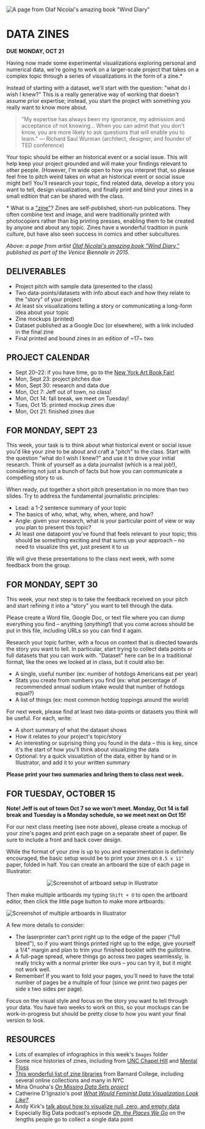 ![A page from Olaf Nicolai's amazing book "Wind Diary"](https://raw.githubusercontent.com/jeffThompson/DataVisualization/master/Images/Week03-DataZines/WindDiary_OlafNicolai_2016.jpg)

# DATA ZINES

**DUE MONDAY, OCT 21**  

Having now made some experimental visualizations exploring personal and numerical data, we're going to work on a larger-scale project that takes on a complex topic through a series of visualizations in the form of a zine.*

Instead of starting with a dataset, we'll start with the question: "what do I wish I knew?" This is a really generative way of working that doesn't assume prior expertise; instead, you start the project with something you really want to know more about.

>"My expertise has always been my ignorance, my admission and acceptance of not knowing... When you can admit that you don't know, you are more likely to ask questions that will enable you to learn." — Richard Saul Wurman (architect, designer, and founder of TED conference)

Your topic should be either an historical event or a social issue. This will help keep your project grounded and will make your findings relevant to other people. (However, I'm wide open to how you interpret that, so please feel free to pitch weird takes on what an historical event or social issue might be!) You'll research your topic, find related data, develop a story you want to tell, design visualizations, and finally print and bind your zines in a small edition that can be shared with the class.

\* What is a ["zine"](https://en.wikipedia.org/wiki/Zine)? Zines are self-published, short-run publications. They often combine text and image, and were traditionally printed with photocopiers rather than big printing presses, enabling them to be created by anyone and about any topic. Zines have a wonderful tradition in punk culture, but have also seen success in comics and other subcultures.

*Above: a page from artist [Olaf Nicolai's amazing book "Wind Diary,"](http://www.neromagazine.it/n/?page_id=28130) published as part of the Venice Biennale in 2015.*


## DELIVERABLES  

* Project pitch with sample data (presented to the class)  
* Two data-points/datasets with info about each and how they relate to the "story" of your project  
* At least six visualizations telling a story or communicating a long-form idea about your topic  
* Zine mockups (printed)  
* Dataset published as a Google Doc (or elsewhere), with a link included in the final zine  
* Final printed and bound zines in an edition of ~17~ two  


## PROJECT CALENDAR  

* Sept 20–22: if you have time, go to the [New York Art Book Fair!]( https://printedmatterartbookfairs.org/)  
* Mon, Sept 23: project pitches due  
* Mon, Sept 30: research and data due  
* Mon, Oct 7: Jeff out of town, no class!
* Mon, Oct 14: fall break, we meet on Tuesday!
* Tues, Oct 15: printed mockup zines due  
* Mon, Oct 21: finished zines due


## FOR MONDAY, SEPT 23  

This week, your task is to think about what historical event or social issue you'd like your zine to be about and craft a "pitch" to the class. Start with the question "what do I wish I knew?" and use it to drive your initial research. Think of yourself as a data journalist (which is a real job!), considering not just a bunch of facts but how you can communicate a compelling story to us.

When ready, put together a short pitch presentation in no more than two slides. Try to address the fundamental journalistic principles:

* Lead: a 1-2 sentence summary of your topic  
* The basics of who, what, why, when, where, and how?  
* Angle: given your research, what is your particular point of view or way you plan to present this topic?  
* At least one datapoint you've found that feels relevant to your topic; this should be something exciting and that sums up your approach – no need to visualize this yet, just present it to us  

We will give these presentations to the class next week, with some feedback from the group.


## FOR MONDAY, SEPT 30  

This week, your next step is to take the feedback received on your pitch and start refining it into a "story" you want to tell through the data. 

Please create a Word file, Google Doc, or text file where you can dump everything you find – anything (*anything!*) that you come across should be put in this file, including URLs so you can find it again.

Research your topic further, with a focus on context that is directed towards the story you want to tell. In particular, start trying to collect data points or full datasets that you can work with. "Dataset" here can be in a traditional format, like the ones we looked at in class, but it could also be:  

* A single, useful number (ex: number of hotdogs Americans eat per year)  
* Stats you create from numbers you find (ex: what percentage of recommended annual sodium intake would that number of hotdogs equal?)  
* A list of things (ex: most common hotdog toppings around the world)  

For next week, please find at least two data-points or datasets you think will be useful. For each, write:

* A short summary of what the dataset shows  
* How it relates to your project's topic/story  
* An interesting or suprising thing you found in the data – this is key, since it's the start of how you'll think about visualizing the data  
* Optional: try a quick visualiztion of the data, either by hand or in Illustrator, and add it to your written summary  

**Please print your two summaries and bring them to class next week.**


## FOR TUESDAY, OCTOBER 15  
**Note! Jeff is out of town Oct 7 so we won't meet. Monday, Oct 14 is fall break and Tuesday is a Monday schedule, so we meet next on Oct 15!**  

For our next class meeting (see note above), please create a mockup of your zine's pages and print each page on a separate sheet of paper. Be sure to include a front and back cover design.

While the format of your zine is up to you and experimentation is definitely encouraged, the basic setup would be to print your zines on `8.5 x 11"` paper, folded in half. You can create an artboard the size of each page in Illustrator:

<p align="center"><img alt="Screenshot of artboard setup in Illustrator" src="https://raw.githubusercontent.com/jeffThompson/DataVisualization/master/Images/Week03-DataZines/IllustratorScreenshots/PageLayout.png"></p>

Then make multiple artboards my typing `Shift + O` to open the artboard editor, then click the little page button to make more artboards:

![Screenshot of multiple artboards in Illustrator](https://raw.githubusercontent.com/jeffThompson/DataVisualization/master/Images/Week03-DataZines/IllustratorScreenshots/MultipleArtboards.png)

A few more details to consider:  
* The laserprinter can't print right up to the edge of the paper ("full bleed"), so if you want things printed right up to the edge, give yourself a 1/4" margin and plan to trim your finished booklet with the guillotine.  
* A full-page spread, where things go across two pages seamlessly, is really tricky with a normal printer like ours – you can try it, but it might not work well.  
* Remember! If you want to fold your pages, you'll need to have the total number of pages be a multiple of four (since we print two pages per side x two sides per page).

Focus on the visual style and focus on the story you want to tell through your data. You have two weeks to work on this, so your mockups can be work-in-progress but should be pretty close to how you want your final version to look.


## RESOURCES  

* Lots of examples of infographics in this week's `Images` folder  
* Some nice histories of zines, including from [UNC Chapel Hill](https://blogs.lib.unc.edu/rbc/index.php/2017/10/25/a-brief-history-of-zines/) and [Mental Floss](http://mentalfloss.com/article/88911/brief-history-zines)  
* [This wonderful list of zine libraries](https://zines.barnard.edu/zine-libraries) from Barnard College, including several online collections and many in NYC  
* Mina Onuoha's *[On Missing Data Sets project](https://github.com/MimiOnuoha/missing-datasets)*  
* Catherine D'Ignazio's post *[What Would Feminist Data Visualization Look Like?](https://medium.com/@kanarinka/what-would-feminist-data-visualization-look-like-aa3f8fc7f96c)*  
* Andy Kirk's [talk about how to visualize null, zero, and empty data](https://www.tableau.com/learn/webinars/visualise-null-zero)  
* Especially Big Data podcast's episode *[Oh, the Places We Go](https://soundcloud.com/fathom-info/oh-the-places-we-go)* on the lengths people go to collect a single data point  

